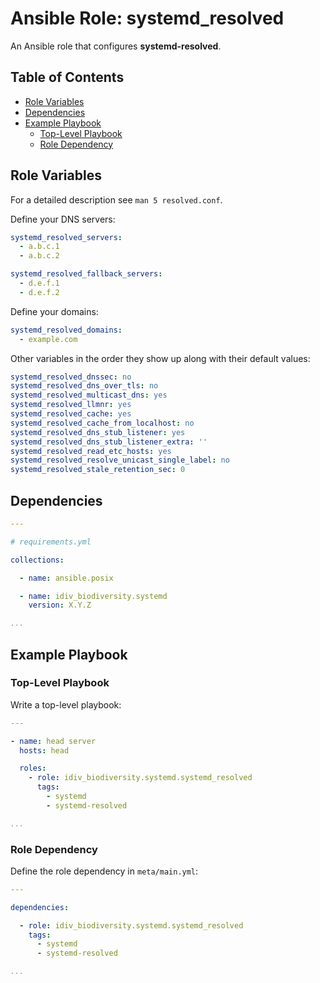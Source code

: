 Ansible Role: systemd_resolved
==============================

An Ansible role that configures **systemd-resolved**.


Table of Contents
-----------------

<!-- toc -->

- [Role Variables](#role-variables)
- [Dependencies](#dependencies)
- [Example Playbook](#example-playbook)
  * [Top-Level Playbook](#top-level-playbook)
  * [Role Dependency](#role-dependency)

<!-- tocstop -->


Role Variables
--------------

For a detailed description see `man 5 resolved.conf`.

Define your DNS servers:

```yml
systemd_resolved_servers:
  - a.b.c.1
  - a.b.c.2

systemd_resolved_fallback_servers:
  - d.e.f.1
  - d.e.f.2
```

Define your domains:

```yml
systemd_resolved_domains:
  - example.com
```

Other variables in the order they show up along with their default values:

```yml
systemd_resolved_dnssec: no
systemd_resolved_dns_over_tls: no
systemd_resolved_multicast_dns: yes
systemd_resolved_llmnr: yes
systemd_resolved_cache: yes
systemd_resolved_cache_from_localhost: no
systemd_resolved_dns_stub_listener: yes
systemd_resolved_dns_stub_listener_extra: ''
systemd_resolved_read_etc_hosts: yes
systemd_resolved_resolve_unicast_single_label: no
systemd_resolved_stale_retention_sec: 0
```


Dependencies
------------

```yml
---

# requirements.yml

collections:

  - name: ansible.posix

  - name: idiv_biodiversity.systemd
    version: X.Y.Z

...
```


Example Playbook
----------------

### Top-Level Playbook

Write a top-level playbook:

```yml
---

- name: head server
  hosts: head

  roles:
    - role: idiv_biodiversity.systemd.systemd_resolved
      tags:
        - systemd
        - systemd-resolved

...
```

### Role Dependency

Define the role dependency in `meta/main.yml`:

```yml
---

dependencies:

  - role: idiv_biodiversity.systemd.systemd_resolved
    tags:
      - systemd
      - systemd-resolved

...
```
